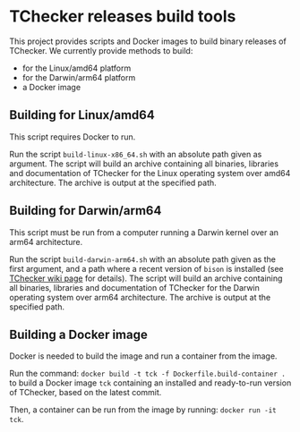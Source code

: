 # TChecker releases build tools

This project provides scripts and Docker images to build binary releases of
TChecker. We currently provide methods to build:
- for the Linux/amd64 platform
- for the Darwin/arm64 platform
- a Docker image

## Building for Linux/amd64

This script requires Docker to run.

Run the script `build-linux-x86_64.sh` with an absolute path given as argument.
The script will build an archive containing all binaries, libraries and 
documentation of TChecker for the Linux operating system over amd64
architecture. The archive is output at the specified path.

## Building for Darwin/arm64

This script must be run from a computer running a Darwin kernel over an arm64
architecture.

Run the script `build-darwin-arm64.sh` with an absolute path given as the first
argument, and a path where a recent version of `bison` is installed (see
[TChecker wiki page](https://github.com/ticktac-project/tchecker/wiki/Installation-of-TChecker)
for details).
The script will build an archive containing all binaries, libraries and 
documentation of TChecker for the Darwin operating system over arm64
architecture. The archive is output at the specified path.

## Building a Docker image

Docker is needed to build the image and run a container from the image.

Run the command: `docker build -t tck -f Dockerfile.build-container .` to build
a Docker image `tck` containing an installed and ready-to-run version of
TChecker, based on the latest commit.

Then, a container can be run from the image by running: `docker run -it tck`.
